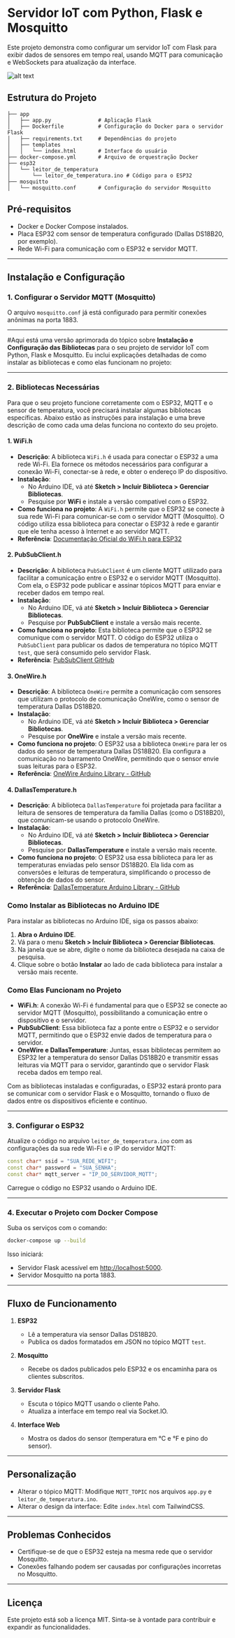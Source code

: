 # Servidor IoT com Python, Flask e Mosquitto

Este projeto demonstra como configurar um servidor IoT com Flask para exibir dados de sensores em tempo real, usando MQTT para comunicação e WebSockets para atualização da interface.

![alt text](image.png)

## **Estrutura do Projeto**

```
├── app
│   ├── app.py               # Aplicação Flask
│   ├── Dockerfile           # Configuração do Docker para o servidor Flask
│   ├── requirements.txt     # Dependências do projeto
│   ├── templates
│   │   └── index.html       # Interface do usuário
├── docker-compose.yml       # Arquivo de orquestração Docker
├── esp32
│   └── leitor_de_temperatura
│       └── leitor_de_temperatura.ino # Código para o ESP32
├── mosquitto
│   └── mosquitto.conf       # Configuração do servidor Mosquitto
```

## **Pré-requisitos**

- Docker e Docker Compose instalados.
- Placa ESP32 com sensor de temperatura configurado (Dallas DS18B20, por exemplo).
- Rede Wi-Fi para comunicação com o ESP32 e servidor MQTT.

---

## **Instalação e Configuração**

### 1. Configurar o Servidor MQTT (Mosquitto)
O arquivo `mosquitto.conf` já está configurado para permitir conexões anônimas na porta 1883.

---

#Aqui está uma versão aprimorada do tópico sobre **Instalação e Configuração das Bibliotecas** para o seu projeto de servidor IoT com Python, Flask e Mosquitto. Eu inclui explicações detalhadas de como instalar as bibliotecas e como elas funcionam no projeto:

---

### 2. Bibliotecas Necessárias

Para que o seu projeto funcione corretamente com o ESP32, MQTT e o sensor de temperatura, você precisará instalar algumas bibliotecas específicas. Abaixo estão as instruções para instalação e uma breve descrição de como cada uma delas funciona no contexto do seu projeto.

#### 1. **WiFi.h**
   - **Descrição**: A biblioteca `WiFi.h` é usada para conectar o ESP32 a uma rede Wi-Fi. Ela fornece os métodos necessários para configurar a conexão Wi-Fi, conectar-se à rede, e obter o endereço IP do dispositivo.
   - **Instalação**:
     - No Arduino IDE, vá até **Sketch > Incluir Biblioteca > Gerenciar Bibliotecas**.
     - Pesquise por **WiFi** e instale a versão compatível com o ESP32.
   - **Como funciona no projeto**: A `WiFi.h` permite que o ESP32 se conecte à sua rede Wi-Fi para comunicar-se com o servidor MQTT (Mosquitto). O código utiliza essa biblioteca para conectar o ESP32 à rede e garantir que ele tenha acesso à Internet e ao servidor MQTT.
   - **Referência**: [Documentação Oficial do WiFi.h para ESP32](https://docs.espressif.com/projects/esp-idf/en/latest/esp32/api-reference/network/wifi.html)

#### 2. **PubSubClient.h**
   - **Descrição**: A biblioteca `PubSubClient` é um cliente MQTT utilizado para facilitar a comunicação entre o ESP32 e o servidor MQTT (Mosquitto). Com ela, o ESP32 pode publicar e assinar tópicos MQTT para enviar e receber dados em tempo real.
   - **Instalação**:
     - No Arduino IDE, vá até **Sketch > Incluir Biblioteca > Gerenciar Bibliotecas**.
     - Pesquise por **PubSubClient** e instale a versão mais recente.
   - **Como funciona no projeto**: Esta biblioteca permite que o ESP32 se comunique com o servidor MQTT. O código do ESP32 utiliza o `PubSubClient` para publicar os dados de temperatura no tópico MQTT `test`, que será consumido pelo servidor Flask.
   - **Referência**: [PubSubClient GitHub](https://github.com/knolleary/pubsubclient)

#### 3. **OneWire.h**
   - **Descrição**: A biblioteca `OneWire` permite a comunicação com sensores que utilizam o protocolo de comunicação OneWire, como o sensor de temperatura Dallas DS18B20.
   - **Instalação**:
     - No Arduino IDE, vá até **Sketch > Incluir Biblioteca > Gerenciar Bibliotecas**.
     - Pesquise por **OneWire** e instale a versão mais recente.
   - **Como funciona no projeto**: O ESP32 usa a biblioteca `OneWire` para ler os dados do sensor de temperatura Dallas DS18B20. Ela configura a comunicação no barramento OneWire, permitindo que o sensor envie suas leituras para o ESP32.
   - **Referência**: [OneWire Arduino Library - GitHub](https://github.com/PaulStoffregen/OneWire)

#### 4. **DallasTemperature.h**
   - **Descrição**: A biblioteca `DallasTemperature` foi projetada para facilitar a leitura de sensores de temperatura da família Dallas (como o DS18B20), que comunicam-se usando o protocolo OneWire.
   - **Instalação**:
     - No Arduino IDE, vá até **Sketch > Incluir Biblioteca > Gerenciar Bibliotecas**.
     - Pesquise por **DallasTemperature** e instale a versão mais recente.
   - **Como funciona no projeto**: O ESP32 usa essa biblioteca para ler as temperaturas enviadas pelo sensor DS18B20. Ela lida com as conversões e leituras de temperatura, simplificando o processo de obtenção de dados do sensor.
   - **Referência**: [DallasTemperature Arduino Library - GitHub](https://github.com/milesburton/Arduino-Temperature-Control-Library)

### Como Instalar as Bibliotecas no Arduino IDE

Para instalar as bibliotecas no Arduino IDE, siga os passos abaixo:

1. **Abra o Arduino IDE**.
2. Vá para o menu **Sketch > Incluir Biblioteca > Gerenciar Bibliotecas**.
3. Na janela que se abre, digite o nome da biblioteca desejada na caixa de pesquisa.
4. Clique sobre o botão **Instalar** ao lado de cada biblioteca para instalar a versão mais recente.

### Como Elas Funcionam no Projeto

- **WiFi.h**: A conexão Wi-Fi é fundamental para que o ESP32 se conecte ao servidor MQTT (Mosquitto), possibilitando a comunicação entre o dispositivo e o servidor.
- **PubSubClient**: Essa biblioteca faz a ponte entre o ESP32 e o servidor MQTT, permitindo que o ESP32 envie dados de temperatura para o servidor.
- **OneWire e DallasTemperature**: Juntas, essas bibliotecas permitem ao ESP32 ler a temperatura do sensor Dallas DS18B20 e transmitir essas leituras via MQTT para o servidor, garantindo que o servidor Flask receba dados em tempo real.

Com as bibliotecas instaladas e configuradas, o ESP32 estará pronto para se comunicar com o servidor Flask e o Mosquitto, tornando o fluxo de dados entre os dispositivos eficiente e contínuo.

---

### 3. Configurar o ESP32
Atualize o código no arquivo `leitor_de_temperatura.ino` com as configurações da sua rede Wi-Fi e o IP do servidor MQTT:

```cpp
const char* ssid = "SUA_REDE_WIFI";
const char* password = "SUA_SENHA";
const char* mqtt_server = "IP_DO_SERVIDOR_MQTT";
```

Carregue o código no ESP32 usando o Arduino IDE.

---

### 4. Executar o Projeto com Docker Compose
Suba os serviços com o comando:

```bash
docker-compose up --build
```

Isso iniciará:
- Servidor Flask acessível em [http://localhost:5000](http://localhost:5000).
- Servidor Mosquitto na porta 1883.

---

## **Fluxo de Funcionamento**

1. **ESP32**
   - Lê a temperatura via sensor Dallas DS18B20.
   - Publica os dados formatados em JSON no tópico MQTT `test`.

2. **Mosquitto**
   - Recebe os dados publicados pelo ESP32 e os encaminha para os clientes subscritos.

3. **Servidor Flask**
   - Escuta o tópico MQTT usando o cliente Paho.
   - Atualiza a interface em tempo real via Socket.IO.

4. **Interface Web**
   - Mostra os dados do sensor (temperatura em °C e °F e pino do sensor).

---

## **Personalização**
- Alterar o tópico MQTT: Modifique `MQTT_TOPIC` nos arquivos `app.py` e `leitor_de_temperatura.ino`.
- Alterar o design da interface: Edite `index.html` com TailwindCSS.

---

## **Problemas Conhecidos**
- Certifique-se de que o ESP32 esteja na mesma rede que o servidor Mosquitto.
- Conexões falhando podem ser causadas por configurações incorretas no Mosquitto.

---

## **Licença**
Este projeto está sob a licença MIT. Sinta-se à vontade para contribuir e expandir as funcionalidades.